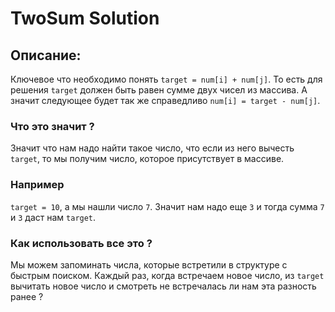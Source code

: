 # TwoSum Solution

## Описание:

Ключевое что необходимо понять `target = num[i] + num[j]`. То есть для решения `target` должен быть равен сумме двух чисел из массива. А значит следующее будет так же справедливо `num[i] = target - num[j]`.

### Что это значит ?
Значит что нам надо найти такое число, что если из него вычесть `target`, то мы получим число, которое присутствует в массиве.

### Например
`target = 10`, а мы нашли число `7`. Значит нам надо еще `3` и
тогда сумма `7` и `3` даст нам `target`.

### Как использовать все это ?
Мы можем запоминать числа, которые встретили в структуре с быстрым поиском. Каждый раз, когда встречаем новое число, из `target` вычитать новое число и смотреть не встречалась ли нам эта разность ранее ?